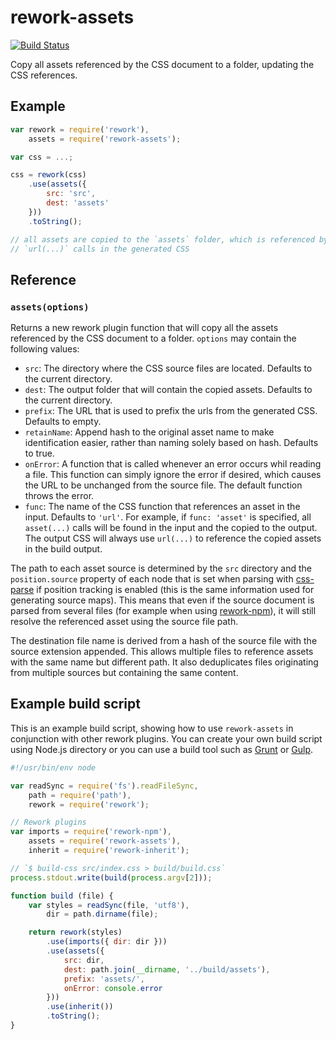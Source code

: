 # rework-assets

[![Build Status](https://travis-ci.org/conradz/rework-assets.svg?branch=master)](https://travis-ci.org/conradz/rework-assets)

Copy all assets referenced by the CSS document to a folder, updating the CSS
references.

## Example

```js
var rework = require('rework'),
    assets = require('rework-assets');

var css = ...;

css = rework(css)
    .use(assets({
        src: 'src',
        dest: 'assets'
    }))
    .toString();

// all assets are copied to the `assets` folder, which is referenced by all
// `url(...)` calls in the generated CSS
```

## Reference

### `assets(options)`

Returns a new rework plugin function that will copy all the assets referenced
by the CSS document to a folder. `options` may contain the following values:

 * `src`: The directory where the CSS source files are located. Defaults to the
   current directory.
 * `dest`: The output folder that will contain the copied assets. Defaults to
   the current directory.
 * `prefix`: The URL that is used to prefix the urls from the generated CSS.
   Defaults to empty.
 * `retainName`: Append hash to the original asset name to make identification easier,
   rather than naming solely based on hash.
   Defaults to true.
 * `onError`: A function that is called whenever an error occurs whil reading a
   file. This function can simply ignore the error if desired, which causes the
   URL to be unchanged from the source file. The default function throws the
   error.
 * `func`: The name of the CSS function that references an asset in the input.
   Defaults to `'url'`. For example, if `func: 'asset'` is specified, all
   `asset(...)` calls will be found in the input and the copied to the output.
   The output CSS will always use `url(...)` to reference the copied assets in
   the build output.

The path to each asset source is determined by the `src` directory and the
`position.source` property of each node that is set when parsing with
[css-parse](https://github.com/reworkcss/css-parse) if position tracking is
enabled (this is the same information used for generating source maps). This
means that even if the source document is parsed from several files (for
example when using [rework-npm](https://github.com/conradz/rework-npm)), it
will still resolve the referenced asset using the source file path.

The destination file name is derived from a hash of the source file with the
source extension appended. This allows multiple files to reference assets with
the same name but different path. It also deduplicates files originating from
multiple sources but containing the same content.

## Example build script

This is an example build script, showing how to use `rework-assets` in
conjunction with other rework plugins. You can create your own build script
using Node.js directory or you can use a build tool such as
[Grunt](http://gruntjs.com/) or [Gulp](http://gulpjs.com/).

```js
#!/usr/bin/env node

var readSync = require('fs').readFileSync,
    path = require('path'),
    rework = require('rework');

// Rework plugins
var imports = require('rework-npm'),
    assets = require('rework-assets'),
    inherit = require('rework-inherit');

// `$ build-css src/index.css > build/build.css`
process.stdout.write(build(process.argv[2]));

function build (file) {
    var styles = readSync(file, 'utf8'),
        dir = path.dirname(file);

    return rework(styles)
        .use(imports({ dir: dir }))
        .use(assets({
            src: dir,
            dest: path.join(__dirname, '../build/assets'),
            prefix: 'assets/',
            onError: console.error
        }))
        .use(inherit())
        .toString();
}
```
